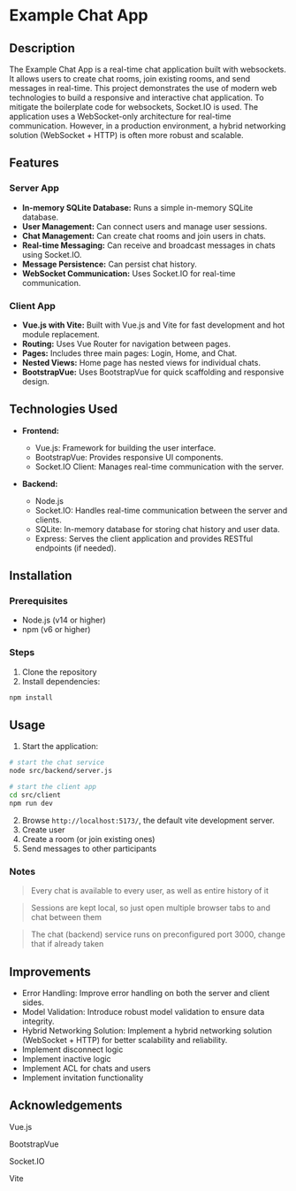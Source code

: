 # **Example Chat App**

## **Description**

The Example Chat App is a real-time chat application built with websockets. It allows users to create chat rooms, join existing rooms, and send messages in real-time. This project demonstrates the use of modern web technologies to build a responsive and interactive chat application. To mitigate the boilerplate code for websockets, Socket.IO is used. The application uses a WebSocket-only architecture for real-time communication. However, in a production environment, a hybrid networking solution (WebSocket + HTTP) is often more robust and scalable.

## **Features**

### **Server App**
- **In-memory SQLite Database:** Runs a simple in-memory SQLite database.
- **User Management:** Can connect users and manage user sessions.
- **Chat Management:** Can create chat rooms and join users in chats.
- **Real-time Messaging:** Can receive and broadcast messages in chats using Socket.IO.
- **Message Persistence:** Can persist chat history.
- **WebSocket Communication:** Uses Socket.IO for real-time communication.

### **Client App**
- **Vue.js with Vite:** Built with Vue.js and Vite for fast development and hot module replacement.
- **Routing:** Uses Vue Router for navigation between pages.
- **Pages:** Includes three main pages: Login, Home, and Chat.
- **Nested Views:** Home page has nested views for individual chats.
- **BootstrapVue:** Uses BootstrapVue for quick scaffolding and responsive design.

## **Technologies Used**

- **Frontend:**
  - Vue.js: Framework for building the user interface.
  - BootstrapVue: Provides responsive UI components.
  - Socket.IO Client: Manages real-time communication with the server.

- **Backend:**
  - Node.js
  - Socket.IO: Handles real-time communication between the server and clients.
  - SQLite: In-memory database for storing chat history and user data.
  - Express: Serves the client application and provides RESTful endpoints (if needed).

## **Installation**

### **Prerequisites**

- Node.js (v14 or higher)
- npm (v6 or higher)

### **Steps**

1. Clone the repository
2. Install dependencies:

```sh
npm install
```

## **Usage**

1. Start the application:

```sh
# start the chat service
node src/backend/server.js

# start the client app
cd src/client
npm run dev
```

2. Browse `http://localhost:5173/`, the default vite development server.
3. Create user
4. Create a room (or join existing ones)
5. Send messages to other participants

### **Notes**

> Every chat is available to every user, as well as entire history of it

> Sessions are kept local, so just open multiple browser tabs to and chat between them

> The chat (backend) service runs on preconfigured port 3000, change that if already taken

## **Improvements**

- Error Handling: Improve error handling on both the server and client sides.
- Model Validation: Introduce robust model validation to ensure data integrity.
- Hybrid Networking Solution: Implement a hybrid networking solution (WebSocket + HTTP) for better scalability and reliability.
- Implement disconnect logic
- Implement inactive logic
- Implement ACL for chats and users
- Implement invitation functionality

## **Acknowledgements**
Vue.js

BootstrapVue

Socket.IO

Vite
